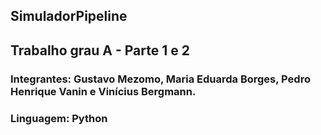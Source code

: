 ## SimuladorPipeline
## Trabalho grau A - Parte 1 e 2
### Integrantes: Gustavo Mezomo, Maria Eduarda Borges, Pedro Henrique Vanin e Vinícius Bergmann.
### Linguagem: Python
